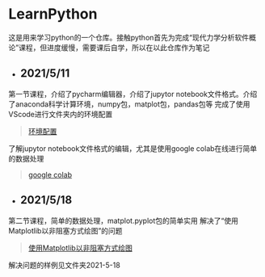 # LearnPython
这是用来学习python的一个仓库。接触python首先为完成“现代力学分析软件概论”课程，但进度缓慢，需要课后自学，所以在以此仓库作为笔记

* ## 2021/5/11
第一节课程，介绍了pycharm编辑器，介绍了jupytor notebook文件格式。介绍了anaconda科学计算环境，numpy包，matplot包，pandas包等
完成了使用VScode进行文件夹内的环境配置
> [环境配置](关于环境配置.md "关于环境配置")

了解jupytor notebook文件格式的编辑，尤其是使用google colab在线进行简单的数据处理
> [google colab](https://colab.research.google.com/notebooks/ "google colab")

* ## 2021/5/18
第二节课程，简单的数据处理，matplot.pyplot包的简单实用
解决了“使用Matplotlib以非阻塞方式绘图”的问题
> [使用Matplotlib以非阻塞方式绘图](http://www.imooc.com/wenda/detail/590321)

解决问题的样例见文件夹2021-5-18
